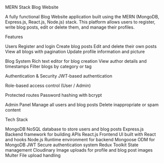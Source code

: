 MERN Stack Blog Website 

A fully functional Blog Website application built using the MERN (MongoDB, Express.js, React.js, Node.js) stack. This platform allows users to register, write blog posts, edit or delete them, and manage their profiles.

Features

Users
Register and login
Create blog posts
Edit and delete their own posts
View all blogs with pagination
Update profile information and picture

Blog System
Rich text editor for blog creation
View author details and timestamps
Filter blogs by category or tag

Authentication & Security
JWT-based authentication

Role-based access control (User / Admin)

Protected routes
Password hashing with bcrypt

Admin Panel
Manage all users and blog posts
Delete inappropriate or spam content

Tech Stack

MongoDB	NoSQL database to store users and blog posts
Express.js	Backend framework for building APIs
React.js	Frontend UI built with React and hooks
Node.js	Runtime environment for backend
Mongoose	ODM for MongoDB
JWT	Secure authentication system
Redux Toolkit	State management
Cloudinary	Image uploads for profile and blog post images
Multer	File upload handling
